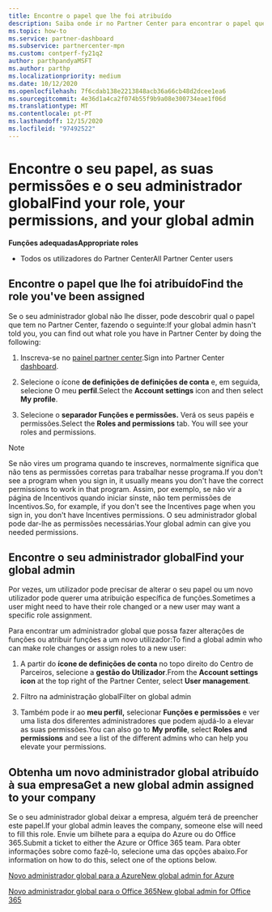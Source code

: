 ```yaml
---
title: Encontre o papel que lhe foi atribuído
description: Saiba onde ir no Partner Center para encontrar o papel que lhe foi atribuído, as suas permissões e o seu administrador global.
ms.topic: how-to
ms.service: partner-dashboard
ms.subservice: partnercenter-mpn
ms.custom: contperf-fy21q2
author: parthpandyaMSFT
ms.author: parthp
ms.localizationpriority: medium
ms.date: 10/12/2020
ms.openlocfilehash: 7f6cdab138e2213848acb36a66cb48d2dcee1ea6
ms.sourcegitcommit: 4e36d1a4ca2f074b55f9b9a08e300734eae1f06d
ms.translationtype: MT
ms.contentlocale: pt-PT
ms.lasthandoff: 12/15/2020
ms.locfileid: "97492522"
---
```

# <a name="find-your-role-your-permissions-and-your-global-admin"></a><span data-ttu-id="fd1bf-103">Encontre o seu papel, as suas permissões e o seu administrador global</span><span class="sxs-lookup"><span data-stu-id="fd1bf-103">Find your role, your permissions, and your global admin</span></span>


<span data-ttu-id="fd1bf-104">**Funções adequadas**</span><span class="sxs-lookup"><span data-stu-id="fd1bf-104">**Appropriate roles**</span></span>

- <span data-ttu-id="fd1bf-105">Todos os utilizadores do Partner Center</span><span class="sxs-lookup"><span data-stu-id="fd1bf-105">All Partner Center users</span></span>

## <a name="find-the-role-youve-been-assigned"></a><span data-ttu-id="fd1bf-106">Encontre o papel que lhe foi atribuído</span><span class="sxs-lookup"><span data-stu-id="fd1bf-106">Find the role you've been assigned</span></span>

<span data-ttu-id="fd1bf-107">Se o seu administrador global não lhe disser, pode descobrir qual o papel que tem no Partner Center, fazendo o seguinte:</span><span class="sxs-lookup"><span data-stu-id="fd1bf-107">If your global admin hasn't told you, you can find out what role you have in Partner Center by doing the following:</span></span>

1. <span data-ttu-id="fd1bf-108">Inscreva-se no [painel partner center](https://partner.microsoft.com/dashboard/home).</span><span class="sxs-lookup"><span data-stu-id="fd1bf-108">Sign into Partner Center [dashboard](https://partner.microsoft.com/dashboard/home).</span></span>

1. <span data-ttu-id="fd1bf-109">Selecione o ícone **de definições de definições de conta** e, em seguida, selecione O meu **perfil**.</span><span class="sxs-lookup"><span data-stu-id="fd1bf-109">Select the **Account settings** icon and then select **My profile**.</span></span>
 
1. <span data-ttu-id="fd1bf-110">Selecione o **separador Funções e permissões.** Verá os seus papéis e permissões.</span><span class="sxs-lookup"><span data-stu-id="fd1bf-110">Select the **Roles and permissions** tab. You will see your roles and permissions.</span></span>
 
>[!Note]
><span data-ttu-id="fd1bf-111">Se não vires um programa quando te inscreves, normalmente significa que não tens as permissões corretas para trabalhar nesse programa.</span><span class="sxs-lookup"><span data-stu-id="fd1bf-111">If you don't see a program when you sign in, it usually means you don't have the correct permissions to work in that program.</span></span> <span data-ttu-id="fd1bf-112">Assim, por exemplo, se não vir a página de Incentivos quando iniciar sinste, não tem permissões de Incentivos.</span><span class="sxs-lookup"><span data-stu-id="fd1bf-112">So, for example, if you don't see the Incentives page when you sign in, you don't have Incentives permissions.</span></span> <span data-ttu-id="fd1bf-113">O seu administrador global pode dar-lhe as permissões necessárias.</span><span class="sxs-lookup"><span data-stu-id="fd1bf-113">Your global admin can give you needed permissions.</span></span>

## <a name="find-your-global-admin"></a><span data-ttu-id="fd1bf-114">Encontre o seu administrador global</span><span class="sxs-lookup"><span data-stu-id="fd1bf-114">Find your global admin</span></span>

<span data-ttu-id="fd1bf-115">Por vezes, um utilizador pode precisar de alterar o seu papel ou um novo utilizador pode querer uma atribuição específica de funções.</span><span class="sxs-lookup"><span data-stu-id="fd1bf-115">Sometimes a user might need to have their role changed or a new user may want a specific role assignment.</span></span>

<span data-ttu-id="fd1bf-116">Para encontrar um administrador global que possa fazer alterações de funções ou atribuir funções a um novo utilizador:</span><span class="sxs-lookup"><span data-stu-id="fd1bf-116">To find a global admin who can make role changes or assign roles to a new user:</span></span> 

1. <span data-ttu-id="fd1bf-117">A partir do **ícone de definições de conta** no topo direito do Centro de Parceiros, selecione a **gestão do Utilizador**.</span><span class="sxs-lookup"><span data-stu-id="fd1bf-117">From the **Account settings icon** at the top right of the Partner Center, select **User management**.</span></span>

1. <span data-ttu-id="fd1bf-118">Filtro na administração global</span><span class="sxs-lookup"><span data-stu-id="fd1bf-118">Filter on global admin</span></span>

1. <span data-ttu-id="fd1bf-119">Também pode ir ao **meu perfil,** selecionar **Funções e permissões** e ver uma lista dos diferentes administradores que podem ajudá-lo a elevar as suas permissões.</span><span class="sxs-lookup"><span data-stu-id="fd1bf-119">You can also go to **My profile**, select **Roles and permissions** and see a list of the different admins who can help you elevate your permissions.</span></span> 


## <a name="get-a-new-global-admin-assigned-to-your-company"></a><span data-ttu-id="fd1bf-120">Obtenha um novo administrador global atribuído à sua empresa</span><span class="sxs-lookup"><span data-stu-id="fd1bf-120">Get a new global admin assigned to your company</span></span>

<span data-ttu-id="fd1bf-121">Se o seu administrador global deixar a empresa, alguém terá de preencher este papel.</span><span class="sxs-lookup"><span data-stu-id="fd1bf-121">If your global admin leaves the company, someone else will need to fill this role.</span></span> <span data-ttu-id="fd1bf-122">Envie um bilhete para a equipa do Azure ou do Office 365.</span><span class="sxs-lookup"><span data-stu-id="fd1bf-122">Submit a ticket to either the Azure or Office 365 team.</span></span> <span data-ttu-id="fd1bf-123">Para obter informações sobre como fazê-lo, selecione uma das opções abaixo.</span><span class="sxs-lookup"><span data-stu-id="fd1bf-123">For information on how to do this, select one of the options below.</span></span>

[<span data-ttu-id="fd1bf-124">Novo administrador global para a Azure</span><span class="sxs-lookup"><span data-stu-id="fd1bf-124">New global admin for Azure</span></span>](https://support.microsoft.com/help/4505981/what-to-do-if-the-only-admin-for-your-mpn-program-has-left-the-company)

[<span data-ttu-id="fd1bf-125">Novo administrador global para o Office 365</span><span class="sxs-lookup"><span data-stu-id="fd1bf-125">New global admin for Office 365</span></span>](https://admin.microsoft.com/)

